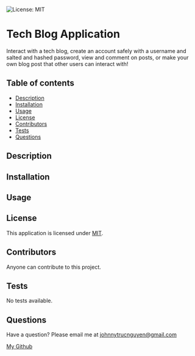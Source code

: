 ![License: MIT](https://img.shields.io/badge/License-MIT-yellow.svg)
# Tech Blog Application

Interact with a tech blog, create an account safely with a username and salted and hashed password, view and comment on posts, or make your own blog post that other users can interact with!

## Table of contents
* [Description](#description)
* [Installation](#installation)
* [Usage](#usage)
* [License](#license)
* [Contributors](#contributors)
* [Tests](#tests)
* [Questions](#questions)

## Description

## Installation

## Usage

## License

This application is licensed under [MIT]((https://opensource.org/licenses/MIT)).

## Contributors

Anyone can contribute to this project.

## Tests

No tests available.

## Questions
Have a question? Please email me at johnnytrucnguyen@gmail.com

[My Github](https://www.github.com/nguyenjohnnyt)